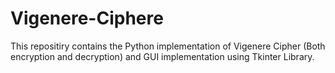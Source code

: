 # Vigenere-Ciphere
This repositiry contains the Python implementation of Vigenere Cipher (Both encryption and decryption) and GUI implementation using Tkinter Library.
